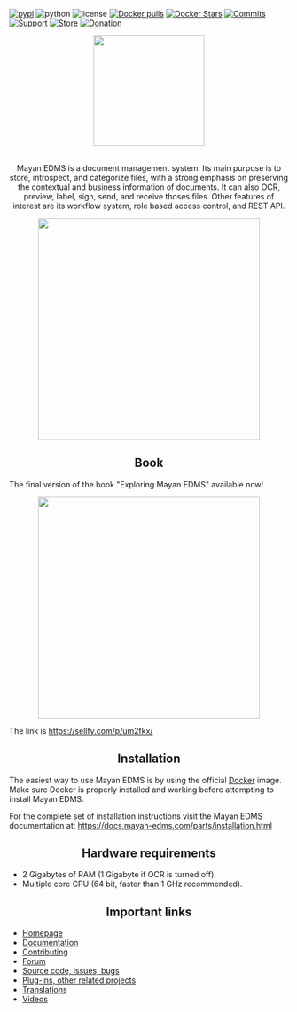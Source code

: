 [![pypi][pypi]][pypi-url]
![python][python]
![license][license]
[![Docker pulls](https://img.shields.io/docker/pulls/mayanedms/mayanedms.svg?maxAge=3600)](https://hub.docker.com/r/mayanedms/mayanedms/)
[![Docker Stars](https://img.shields.io/docker/stars/mayanedms/mayanedms.svg?maxAge=3600)](https://hub.docker.com/r/mayanedms/mayanedms/)
[![Commits][commits]][commits-url]
[![Support][support]][support-url]
[![Store](https://img.shields.io/badge/Online_store-black)](https://teespring.com/stores/mayan-edms)
[![Donation](https://img.shields.io/badge/donation-PayPal-brightgreen)](https://paypal.me/MayanEDMS)


[pypi]: https://img.shields.io/pypi/v/mayan-edms.svg
[pypi-url]: https://pypi.org/project/mayan-edms/

[builds]: https://gitlab.com/mayan-edms/mayan-edms/badges/master/build.svg
[builds-url]: https://gitlab.com/mayan-edms/mayan-edms/pipelines

[python]: https://img.shields.io/pypi/pyversions/mayan-edms.svg
[python-url]: https://img.shields.io/pypi/l/mayan-edms.svg?style=flat

[license]: https://img.shields.io/pypi/l/mayan-edms.svg?style=flat
[license-url]: https://gitlab.com/mayan-edms/mayan-edms/blob/master/LICENSE

[commits]:  https://img.shields.io/github/commit-activity/y/mayan-edms/mayan-edms.svg
[commits-url]: https://gitlab.com/mayan-edms/mayan-edms/

[support]: https://img.shields.io/badge/Get_support-brightgreen
[support-url]: https://www.mayan-edms.com/support/

<div align="center">
  <a href="http://www.mayan-edms.com">
    <img width="200" heigth="200" src="https://gitlab.com/mayan-edms/mayan-edms/raw/master/docs/_static/mayan_logo.png">
  </a>
  <br>
  <br>
  <p>
    Mayan EDMS is a document management system. Its main purpose is to store,
    introspect, and categorize files, with a strong emphasis on preserving the
    contextual and business information of documents. It can also OCR, preview,
    label, sign, send, and receive thoses files. Other features of interest
    are its workflow system, role based access control, and REST API.
  <p>

<p align="center">
    <img width="400" src="https://gitlab.com/mayan-edms/mayan-edms/raw/master/docs/_static/overview.gif">
</p>

</div>

<h2 align="center">Book</h2>

The final version of the book "Exploring Mayan EDMS" available now!

<p align="center">
    <a href="https://sellfy.com/p/um2fkx/">
        <img width="400" src="https://d12swbtw719y4s.cloudfront.net/images/v6RpxW40/aP0qKLjkPiAuXZhYuB45/wDAULAzFyx.jpeg?w=548">
    </a>
</p>

The link is https://sellfy.com/p/um2fkx/

<h2 align="center">Installation</h2>

The easiest way to use Mayan EDMS is by using the official
[Docker](https://www.docker.com/) image. Make sure Docker is properly installed
and working before attempting to install Mayan EDMS.

For the complete set of installation instructions visit the Mayan EDMS documentation
at: https://docs.mayan-edms.com/parts/installation.html

<h2 align="center">Hardware requirements</h2>

- 2 Gigabytes of RAM (1 Gigabyte if OCR is turned off).
- Multiple core CPU (64 bit, faster than 1 GHz recommended).

<h2 align="center">Important links</h2>


- [Homepage](http://www.mayan-edms.com)
- [Documentation](https://docs.mayan-edms.com)
- [Contributing](https://gitlab.com/mayan-edms/mayan-edms/blob/master/CONTRIBUTING.md)
- [Forum](https://forum.mayan-edms.com/)
- [Source code, issues, bugs](https://gitlab.com/mayan-edms/mayan-edms)
- [Plug-ins, other related projects](https://gitlab.com/mayan-edms/)
- [Translations](https://www.transifex.com/rosarior/mayan-edms/)
- [Videos](https://www.youtube.com/channel/UCJOOXHP1MJ9lVA7d8ZTlHPw)

